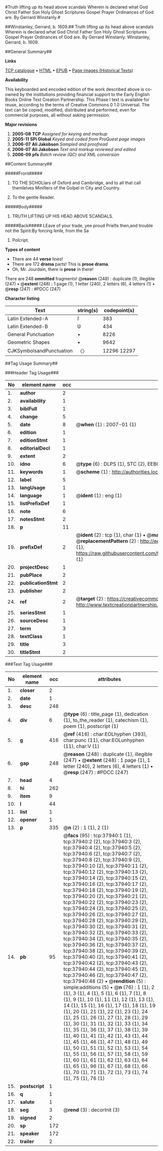 #Truth lifting up its head above scandals Wherein is declared what God Christ Father Son Holy Ghost Scriptures Gospel Prayer Ordinances of God are. By Gerrard Winstanly.#

##Winstanley, Gerrard, b. 1609.##
Truth lifting up its head above scandals Wherein is declared what God Christ Father Son Holy Ghost Scriptures Gospel Prayer Ordinances of God are. By Gerrard Winstanly.
Winstanley, Gerrard, b. 1609.

##General Summary##

**Links**

[TCP catalogue](http://www.ota.ox.ac.uk/tcp/)  • 
[HTML](http://tei.it.ox.ac.uk/tcp/Texts-HTML/free/A66/A66688.html)  • 
[EPUB](http://tei.it.ox.ac.uk/tcp/Texts-EPUB/free/A66/A66688.epub) • 
[Page images (Historical Texts)](https://data.historicaltexts.jisc.ac.uk/view?pubId=eebo-99833464e&pageId=eebo-99833464e-37940-1)

**Availability**

This keyboarded and encoded edition of the
	       work described above is co-owned by the institutions
	       providing financial support to the Early English Books
	       Online Text Creation Partnership. This Phase I text is
	       available for reuse, according to the terms of Creative
	       Commons 0 1.0 Universal. The text can be copied,
	       modified, distributed and performed, even for
	       commercial purposes, all without asking permission.

**Major revisions**

1. __2005-08__ __TCP__ *Assigned for keying and markup*
1. __2005-11__ __SPi Global__ *Keyed and coded from ProQuest page images*
1. __2006-07__ __Ali Jakobson__ *Sampled and proofread*
1. __2006-07__ __Ali Jakobson__ *Text and markup reviewed and edited*
1. __2006-09__ __pfs__ *Batch review (QC) and XML conversion*

##Content Summary##

#####Front#####

1. TO THE SCHOLlars of Oxford and Cambridge, and to all that call themſelves Miniſters of the Goſpel in City and Country.

1. To the gentle Reader.

#####Body#####

1. TRUTH LIFTING UP HIS HEAD ABOVE SCANDALS.

#####Back#####
LEave of your trade, yee proud Prieſts then,and trouble not the Spirit:By forcing ſenſe, from the Sa
1. Poſcript.

**Types of content**

  * There are 44 **verse** lines!
  * There are 172 **drama** parts! This is **prose drama**.
  * Oh, Mr. Jourdain, there is **prose** in there!

There are 248 **ommitted** fragments! 
 @__reason__ (248) : duplicate (1), illegible (247)  •  @__extent__ (248) : 1 page (1), 1 letter (240), 2 letters (6), 4 letters (1)  •  @__resp__ (247) : #PDCC (247)

**Character listing**


|Text|string(s)|codepoint(s)|
|---|---|---|
|Latin Extended-A|ſ|383|
|Latin Extended-B|Ʋ|434|
|General Punctuation|•|8226|
|Geometric Shapes|▪|9642|
|CJKSymbolsandPunctuation|〈〉|12296 12297|

##Tag Usage Summary##

###Header Tag Usage###

|No|element name|occ|attributes|
|---|---|---|---|
|1.|__author__|2||
|2.|__availability__|1||
|3.|__biblFull__|1||
|4.|__change__|5||
|5.|__date__|8| @__when__ (1) : 2007-01 (1)|
|6.|__edition__|1||
|7.|__editionStmt__|1||
|8.|__editorialDecl__|1||
|9.|__extent__|2||
|10.|__idno__|6| @__type__ (6) : DLPS (1), STC (2), EEBO-CITATION (1), PROQUEST (1), VID (1)|
|11.|__keywords__|1| @__scheme__ (1) : http://authorities.loc.gov/ (1)|
|12.|__label__|5||
|13.|__langUsage__|1||
|14.|__language__|1| @__ident__ (1) : eng (1)|
|15.|__listPrefixDef__|1||
|16.|__note__|6||
|17.|__notesStmt__|2||
|18.|__p__|11||
|19.|__prefixDef__|2| @__ident__ (2) : tcp (1), char (1)  •  @__matchPattern__ (2) : ([0-9\-]+):([0-9IVX]+) (1), (.+) (1)  •  @__replacementPattern__ (2) : http://eebo.chadwyck.com/downloadtiff?vid=$1&page=$2 (1), https://raw.githubusercontent.com/textcreationpartnership/Texts/master/tcpchars.xml#$1 (1)|
|20.|__projectDesc__|1||
|21.|__pubPlace__|2||
|22.|__publicationStmt__|2||
|23.|__publisher__|2||
|24.|__ref__|2| @__target__ (2) : https://creativecommons.org/publicdomain/zero/1.0/ (1), http://www.textcreationpartnership.org/docs/. (1)|
|25.|__seriesStmt__|1||
|26.|__sourceDesc__|1||
|27.|__term__|3||
|28.|__textClass__|1||
|29.|__title__|3||
|30.|__titleStmt__|2||


###Text Tag Usage###

|No|element name|occ|attributes|
|---|---|---|---|
|1.|__closer__|2||
|2.|__date__|1||
|3.|__desc__|248||
|4.|__div__|6| @__type__ (6) : title_page (1), dedication (1), to_the_reader (1), catechism (1), poem (1), postscript (1)|
|5.|__g__|416| @__ref__ (416) : char:EOLhyphen (393), char:punc (11), char:EOLunhyphen (11), char:V (1)|
|6.|__gap__|248| @__reason__ (248) : duplicate (1), illegible (247)  •  @__extent__ (248) : 1 page (1), 1 letter (240), 2 letters (6), 4 letters (1)  •  @__resp__ (247) : #PDCC (247)|
|7.|__head__|4||
|8.|__hi__|262||
|9.|__item__|9||
|10.|__l__|44||
|11.|__list__|1||
|12.|__opener__|1||
|13.|__p__|335| @__n__ (2) : 1 (1), 2 (1)|
|14.|__pb__|95| @__facs__ (95) : tcp:37940:1 (1), tcp:37940:2 (2), tcp:37940:3 (2), tcp:37940:4 (2), tcp:37940:5 (2), tcp:37940:6 (2), tcp:37940:7 (2), tcp:37940:8 (2), tcp:37940:9 (2), tcp:37940:10 (2), tcp:37940:11 (2), tcp:37940:12 (2), tcp:37940:13 (2), tcp:37940:14 (2), tcp:37940:15 (2), tcp:37940:16 (2), tcp:37940:17 (2), tcp:37940:18 (2), tcp:37940:19 (2), tcp:37940:20 (2), tcp:37940:21 (2), tcp:37940:22 (2), tcp:37940:23 (2), tcp:37940:24 (2), tcp:37940:25 (2), tcp:37940:26 (2), tcp:37940:27 (2), tcp:37940:28 (2), tcp:37940:29 (2), tcp:37940:30 (2), tcp:37940:31 (2), tcp:37940:32 (2), tcp:37940:33 (2), tcp:37940:34 (2), tcp:37940:35 (2), tcp:37940:36 (2), tcp:37940:37 (2), tcp:37940:38 (2), tcp:37940:39 (2), tcp:37940:40 (2), tcp:37940:41 (2), tcp:37940:42 (2), tcp:37940:43 (2), tcp:37940:44 (2), tcp:37940:45 (2), tcp:37940:46 (2), tcp:37940:47 (2), tcp:37940:48 (2)  •  @__rendition__ (5) : simple:additions (5)  •  @__n__ (76) : 1 (1), 2 (1), 3 (1), 4 (1), 5 (1), 6 (1), 7 (1), 8 (1), 9 (1), 10 (1), 11 (1), 12 (1), 13 (1), 14 (1), 15 (1), 16 (1), 17 (1), 18 (1), 19 (1), 20 (1), 21 (1), 22 (1), 23 (1), 24 (1), 25 (1), 26 (1), 27 (1), 28 (1), 29 (1), 30 (1), 31 (1), 32 (1), 33 (1), 34 (1), 35 (1), 36 (1), 37 (1), 38 (1), 39 (1), 40 (1), 41 (1), 42 (1), 43 (1), 44 (1), 45 (1), 46 (1), 47 (1), 48 (1), 49 (1), 50 (1), 51 (1), 52 (1), 53 (1), 54 (1), 55 (1), 56 (1), 57 (1), 58 (1), 59 (1), 60 (1), 61 (1), 62 (1), 63 (1), 64 (1), 65 (1), 96 (1), 67 (1), 68 (1), 66 (1), 70 (1), 71 (1), 72 (1), 73 (1), 74 (1), 75 (1), 76 (1)|
|15.|__postscript__|1||
|16.|__q__|1||
|17.|__salute__|1||
|18.|__seg__|3| @__rend__ (3) : decorInit (3)|
|19.|__signed__|2||
|20.|__sp__|172||
|21.|__speaker__|172||
|22.|__trailer__|2||
